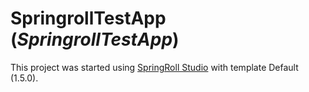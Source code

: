 # SpringrollTestApp (*SpringrollTestApp*)

This project was started using [SpringRoll Studio](https://github.com/springroll/SpringRollStudio) with template Default (1.5.0).

